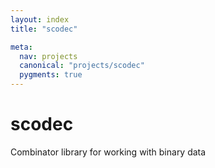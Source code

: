 ```yaml
---
layout: index
title: "scodec"

meta:
  nav: projects
  canonical: "projects/scodec"
  pygments: true
---
```


<div class="jumbotron">
  <h1>scodec</h1>
  <p class="lead">Combinator library for working with binary data</p>
</div>
